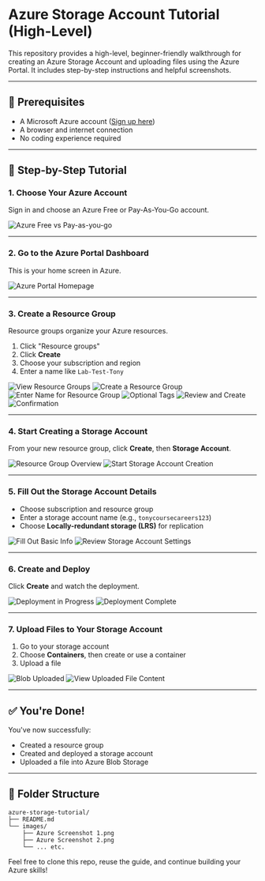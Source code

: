 # Azure Storage Account Tutorial (High-Level)

This repository provides a high-level, beginner-friendly walkthrough for creating an Azure Storage Account and uploading files using the Azure Portal. It includes step-by-step instructions and helpful screenshots.

---

## 🧾 Prerequisites

- A Microsoft Azure account ([Sign up here](https://azure.microsoft.com/en-us/free))
- A browser and internet connection
- No coding experience required

---

## 🚀 Step-by-Step Tutorial

### 1. Choose Your Azure Account

Sign in and choose an Azure Free or Pay-As-You-Go account.

![Azure Free vs Pay-as-you-go](images/Azure%20Screenshot%201.png)

---

### 2. Go to the Azure Portal Dashboard

This is your home screen in Azure.

![Azure Portal Homepage](images/Azure%20Screenshot%202.png)

---

### 3. Create a Resource Group

Resource groups organize your Azure resources.

1. Click "Resource groups"
2. Click **Create**
3. Choose your subscription and region
4. Enter a name like `Lab-Test-Tony`

![View Resource Groups](images/Azure%20Screenshot%203.png)
![Create a Resource Group](images/Azure%20Screenshot%204.png)
![Enter Name for Resource Group](images/Azure%20Screenshot%205.png)
![Optional Tags](images/Azure%20Screenshot%206.png)
![Review and Create](images/Azure%20Screenshot%207.png)
![Confirmation](images/Azure%20Screenshot%208.png)

---

### 4. Start Creating a Storage Account

From your new resource group, click **Create**, then **Storage Account**.

![Resource Group Overview](images/Azure%20Screenshot%209.png)
![Start Storage Account Creation](images/Azure%20Screenshot%2010.png)

---

### 5. Fill Out the Storage Account Details

- Choose subscription and resource group
- Enter a storage account name (e.g., `tonycoursecareers123`)
- Choose **Locally-redundant storage (LRS)** for replication

![Fill Out Basic Info](images/Azure%20Screenshot%2011.png)
![Review Storage Account Settings](images/Azure%20Screenshot%2012.png)

---

### 6. Create and Deploy

Click **Create** and watch the deployment.

![Deployment in Progress](images/Azure%20Screenshot%2013.png)
![Deployment Complete](images/Azure%20Screenshot%2014.png)

---

### 7. Upload Files to Your Storage Account

1. Go to your storage account
2. Choose **Containers**, then create or use a container
3. Upload a file

![Blob Uploaded](images/Azure%20Screenshot%2020.png)
![View Uploaded File Content](images/Azure%20Screenshot%2021.png)

---

## ✅ You're Done!

You've now successfully:
- Created a resource group
- Created and deployed a storage account
- Uploaded a file into Azure Blob Storage

---

## 📂 Folder Structure

```
azure-storage-tutorial/
├── README.md
└── images/
    ├── Azure Screenshot 1.png
    ├── Azure Screenshot 2.png
    └── ... etc.
```

Feel free to clone this repo, reuse the guide, and continue building your Azure skills!
